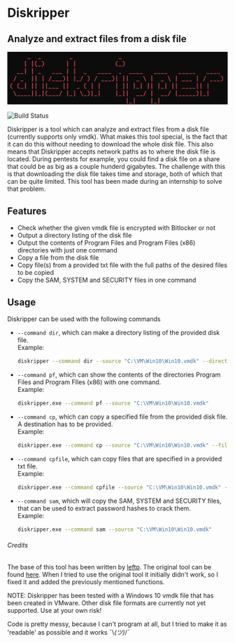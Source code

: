 # Diskripper
## Analyze and extract files from a disk file

![N|Solid](https://github.com/Skixie/Diskripper/blob/main/diskripper.png)

![Build Status](https://travis-ci.org/joemccann/dillinger.svg?branch=master)

Diskripper is a tool which can analyze and extract files from a disk file (currently supports only vmdk). What makes this tool special, is the fact that it can do this without needing to download the whole disk file. This also means that Diskripper accepts network paths as to where the disk file is located. During pentests for example, you could find a disk file on a share that could be as big as a couple hunderd gigabytes. The challenge with this is that downloading the disk file takes time and storage, both of which that can be quite limited. This tool has been made during an internship to solve that problem.

## Features

- Check whether the given vmdk file is encrypted with Bitlocker or not
- Output a directory listing of the disk file
- Output the contents of Program Files and Program Files (x86) directories with just one command
- Copy a file from the disk file
- Copy file(s) from a provided txt file with the full paths of the desired files to be copied
- Copy the SAM, SYSTEM and SECURITY files in one command

## Usage
Diskripper can be used with the following commands

- ``--command dir``, which can make a directory listing of the provided disk file.<br>
Example:
    ```sh
    diskripper --command dir --source "C:\VM\Win10\Win10.vmdk" --directory
    ```
- ``--command pf``, which can show the contents of the directories Program Files and Program FIles (x86) with one command.<br>
Example:
    ```sh
    diskripper.exe --command pf --source "C:\VM\Win10\Win10.vmdk"
    ```
- ``--command cp``, which can copy a specified file from the provided disk file. A destination has to be provided.<br>
Example:
    ```sh
    diskripper.exe --command cp --source "C:\VM\Win10\Win10.vmdk" --file2copy \Windows\System32\calc.exe --destination "C:\Users\Public\calc.exe"
    ```
- ``--command cpfile``, which can copy files that are specified in a provided txt file.<br>
Example:
    ```sh
    diskripper.exe --command cpfile --source "C:\VM\Win10\Win10.vmdk" --file "C:\Users\Public\\filelist.txt" --destinationdir "C:\Users\Public\Output"
    ```
- ``--command sam``, which will copy the SAM, SYSTEM and SECURITY files, that can be used to extract password hashes to crack them.<br>
Example:
    ```sh
    diskripper.exe --command sam --source "C:\VM\Win10\Win10.vmdk"
    ```
###### Credits
The base of this tool has been written by [leftp](https://github.com/leftp). The original tool can be found [here](https://github.com/leftp/VmdkReader). When I tried to use the original tool it initially didn't work, so I fixed it and added the previously mentioned functions.

NOTE:
Diskripper has been tested with a Windows 10 vmdk file that has been created in VMware. Other disk file formats are currently not yet supported. Use at your own risk!

Code is pretty messy, because I can't program at all, but I tried to make it as 'readable' as possible and it works
¯\\_(ツ)_/¯

